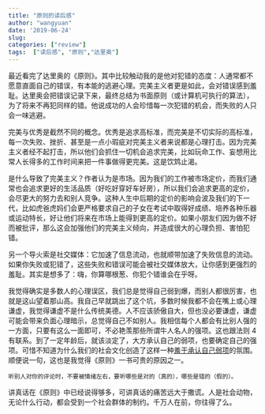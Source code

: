 ```yaml
---
title: "原则的读后感"
author: "wangyuan"
date: '2019-06-24'
slug: 
categories: ["review"]
tags:  ["读后感", "原则","达里奥"]
---
```

最近看完了达里奥的《原则》。其中比较触动我的是他对犯错的态度：人通常都不愿意直面自己的错误，有本能的逃避心理。完美主义者更是如此，会对错误感到羞耻。达里奥会把错误记录下来，最终总结为书面原则（或计算机可执行的算法），为了将来不再犯同样的错。他说成功的人会珍惜每一次犯错的机会，而失败的人只会一味逃避。

完美与优秀是截然不同的概念。优秀是追求高标准，而完美是不切实际的高标准，每一次失败、挫折、甚至是一点小瑕疵对完美主义者来说都是心理打击。因为完美主义者经不起打击，所以他们会抓住一切机会追求完美，比如玩命工作、妄想用比常人长得多的工作时间来把一件事做得更完美。这是饮鸩止渴。

是什么导致了完美主义？作者认为是市场。因为我们的工作被市场定价，而我们通常也会追求更好的生活品质（好吃好穿好车好房），所以我们会追求更高的定价，会尽更大的努力去和别人竞争。这种人生中后期的定价的影响会波及我们的下一代，比如虎爸虎妈们会更严格要求自己的子女在考试中取得好成绩、培养各种乐器或运动特长，好让他们将来在市场上能得到更高的定价。如果小朋友们因为做不好而被批评，那么这会加强他们的完美主义倾向，并造成很大的心理负担、害怕犯错。

另一个导火索是社交媒体：它加速了信息流动，也就顺带加速了失败信息的流动。如果你失败或犯错了，这些失败和错误可能会被社交媒体放大，让你感到更强烈的羞耻。其实是想多了：嗨，你算哪根葱、你犯个错谁会在乎呀。

我觉得确实是多数人的心理误区，我们总是觉得自己弱到爆，而别人都很厉害，也就是这山望着那山高。我自己早就跳出了这个坑，多数时候我都不会在嘴上或心理谦虚，我觉得谦虚不是什么传统美德。人不应该骄傲自大，但也没必要谦虚，谦虚可能会带来负面心理暗示，总觉得自己不如别人。我相信每个人都会有比别人强的一方面，只要有这么一面即可，不必艳羡那些所谓牛人名人的强项。这也跟法则 4 有联系。到了一定年龄后，就该淡定了，大方承认自己的弱项，也要确定自己的强项。可惜不知道为什么我们的社会文化创造了这样一种[羞于承认自己弱项](http://thestudyofthehousehold.com/2018/03/29/2018-03-29-don-t-hide-your-scientific-weaknesses/)的氛围。顺便说一句，这也是我觉得《原则》一书可贵的原因之一。
```
听别人对你的评论时，不要被情绪左右，要听哪些是对的（真的），哪些是错的（假的）。
```
讲真话在《原则》中已经说得够多，可讲真话的痛苦远大于撒谎。人是社会动物，无论什么行动，都会受到一个社会群体的制约。千万人在前，你往得了么。

